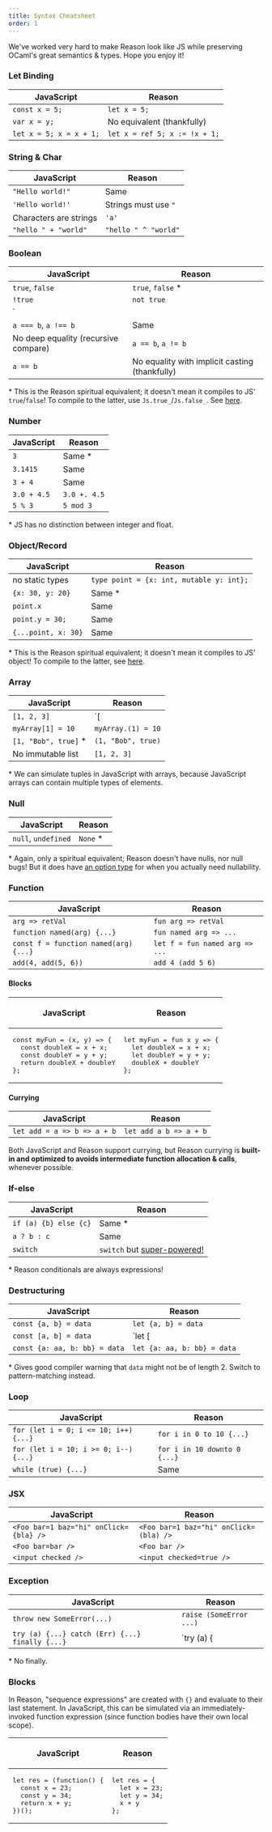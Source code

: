 ```yaml
---
title: Syntax Cheatsheet
order: 1
---
```


We've worked very hard to make Reason look like JS while preserving OCaml's great semantics & types. Hope you enjoy it!

### Let Binding

JavaScript                |   Reason
--------------------------|--------------------------------
`const x = 5;`              |  `let x = 5;`
`var x = y;`                |  No equivalent (thankfully)
`let x = 5; x = x + 1;`     |  `let x = ref 5; x := !x + 1;`

### String & Char

JavaScript                |   Reason
--------------------------|--------------------------------
`"Hello world!"`            |  Same
`'Hello world!'`            |  Strings must use `"`
Characters are strings      |  `'a'`
`"hello " + "world"`        |  `"hello " ^ "world"`

### Boolean

JavaScript                |   Reason
--------------------------|--------------------------------
`true`, `false`                      |  `true`, `false` \*
`!true`                              |  `not true`
`||`, `&&`, `<=`, `>=`, `<`, `>`     |  Same
`a === b`, `a !== b`                 |  Same
No deep equality (recursive compare) |  `a == b`, `a != b`
`a == b`                             |  No equality with implicit casting (thankfully)

\* This is the Reason spiritual equivalent; it doesn't mean it compiles to JS' `true`/`false`! To compile to the latter, use `Js.true_`/`Js.false_`. See [here](/guide/language/boolean#usage).

### Number

JavaScript                |   Reason
--------------------------|--------------------------------
`3`                         |  Same \*
`3.1415`                    |  Same
`3 + 4`                     |  Same
`3.0 + 4.5`                 |  `3.0 +. 4.5`
`5 % 3`                     |  `5 mod 3`

\* JS has no distinction between integer and float.

### Object/Record

JavaScript                |   Reason
--------------------------|--------------------------------
no static types           |  `type point = {x: int, mutable y: int};`
`{x: 30, y: 20}`          |  Same \*
`point.x`                 |  Same
`point.y = 30;`           |  Same
`{...point, x: 30}`       |  Same

\* This is the Reason spiritual equivalent; it doesn't mean it compiles to JS' object! To compile to the latter, see [here](/guide/language/object#tip--tricks).

### Array

JavaScript                |   Reason
--------------------------|--------------------------------
`[1, 2, 3]`               |  `[|1, 2, 3|]`
`myArray[1] = 10`         |  `myArray.(1) = 10`
`[1, "Bob", true]` \*     |  `(1, "Bob", true)`
No immutable list         |  `[1, 2, 3]`

\* We can simulate tuples in JavaScript with arrays, because JavaScript arrays can contain multiple types of elements.

### Null

JavaScript                |   Reason
--------------------------|--------------------------------
`null`, `undefined`       |  `None` \*

\* Again, only a spiritual equivalent; Reason doesn't have nulls, nor null bugs! But it does have [an option type](/guide/examples#using-the-option-type) for when you actually need nullability.

### Function

JavaScript                            |   Reason
--------------------------------------|--------------------------------
`arg => retVal`                       |  `fun arg => retVal`
`function named(arg) {...}`           |  `fun named arg => ...`
`const f = function named(arg) {...}` |  `let f = fun named arg => ...`
`add(4, add(5, 6))`                   |  `add 4 (add 5 6)`

#### Blocks

<table>
  <thead><tr> <th scope="col"><p >JavaScript</p></th> <th scope="col"><p>Reason</p></th></tr></thead>
  <tr>
    <td>
      <pre>
const myFun = (x, y) => {
  const doubleX = x + x;
  const doubleY = y + y;
  return doubleX + doubleY
};</pre>
    </td>
    <td>
      <pre>
let myFun = fun x y => {
  let doubleX = x + x;
  let doubleY = y + y;
  doubleX + doubleY
};</pre>
    </td>
  </tr>
</table>

#### Currying

JavaScript                |   Reason
--------------------------|--------------------------------
`let add = a => b => a + b`       |  `let add a b => a + b`

Both JavaScript and Reason support currying, but Reason currying is **built-in and optimized to avoids intermediate function allocation & calls**, whenever possible.

### If-else

JavaScript                |   Reason
--------------------------|--------------------------------
`if (a) {b} else {c}`     |  Same \*
`a ? b : c`               |  Same
`switch`                  |  `switch` but [super-powered!](/guide/language/pattern-matching)

\* Reason conditionals are always expressions!

### Destructuring

JavaScript                |   Reason
--------------------------|--------------------------------
`const {a, b} = data`             |  `let {a, b} = data`
`const [a, b] = data`             |  `let [|a, b|] = data` \*
`const {a: aa, b: bb} = data`     |  `let {a: aa, b: bb} = data`

\* Gives good compiler warning that `data` might not be of length 2. Switch to pattern-matching instead.

### Loop

JavaScript                |   Reason
--------------------------|--------------------------------
`for (let i = 0; i <= 10; i++) {...}`             |  `for i in 0 to 10 {...}`
`for (let i = 10; i >= 0; i--) {...}`             |  `for i in 10 downto 0 {...}`
`while (true) {...}`                              |  Same

### JSX

JavaScript                |   Reason
--------------------------|--------------------------------
`<Foo bar=1 baz="hi" onClick={bla} />`  |  `<Foo bar=1 baz="hi" onClick=(bla) />`
`<Foo bar=bar />`                       |  `<Foo bar />`
`<input checked />`                     |  `<input checked=true />`

### Exception

JavaScript                |   Reason
--------------------------|--------------------------------
`throw new SomeError(...)`  |  `raise (SomeError ...)`
`try (a) {...} catch (Err) {...} finally {...}`   |  `try (a) { | Err => ...}` \*

\* No finally.

### Blocks

In Reason, "sequence expressions" are created with `{}` and evaluate to their last statement. In JavaScript, this can be simulated via an immediately-invoked function expression (since function bodies have their own local scope).

<table>
  <thead><tr> <th scope="col"><p >JavaScript</p></th> <th scope="col"><p>Reason</p></th></tr></thead>
  <tr>
    <td>
      <pre>
let res = (function() {
  const x = 23;
  const y = 34;
  return x + y;
})();</pre>
    </td>
    <td>
      <pre>
let res = {
  let x = 23;
  let y = 34;
  x + y
};</pre>
    </td>
  </tr>
</table>
